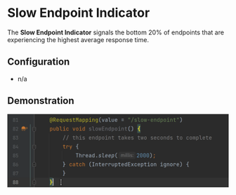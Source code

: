 # Slow Endpoint Indicator

The **Slow Endpoint Indicator** signals the bottom 20% of endpoints that are experiencing the highest average response
time.

## Configuration

- n/a

## Demonstration

![](../../../assets/screencasts/slow-endpoint.gif)
